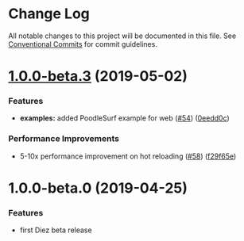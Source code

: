 # Change Log

All notable changes to this project will be documented in this file.
See [Conventional Commits](https://conventionalcommits.org) for commit guidelines.

# [1.0.0-beta.3](https://github.com/diez/diez/compare/v1.0.0-beta.0...v1.0.0-beta.3) (2019-05-02)


### Features

* **examples:** added PoodleSurf example for web ([#54](https://github.com/diez/diez/issues/54)) ([0eedd0c](https://github.com/diez/diez/commit/0eedd0c))


### Performance Improvements

* 5-10x performance improvement on hot reloading ([#58](https://github.com/diez/diez/issues/58)) ([f29f65e](https://github.com/diez/diez/commit/f29f65e))





# 1.0.0-beta.0 (2019-04-25)


### Features

* first Diez beta release
